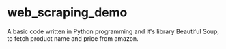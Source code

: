 # web_scraping_demo
A basic code written in Python programming and it's library Beautiful Soup, to fetch product name and price from amazon.

